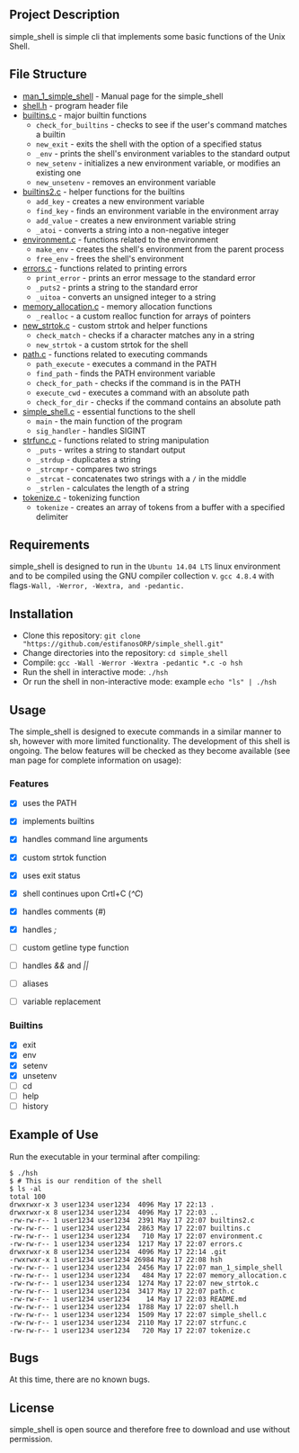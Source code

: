 ## Project Description

simple_shell is simple cli that implements some basic functions of the Unix Shell.

## File Structure
* [man_1_simple_shell](man_1_simple_shell) - Manual page for the simple_shell
* [shell.h](shell.h) - program header file
* [builtins.c](builtins.c) - major builtin functions
  * `check_for_builtins` - checks to see if the user's command matches a builtin
  * `new_exit` - exits the shell with the option of a specified status
  * `_env` - prints the shell's environment variables to the standard output
  * `new_setenv` - initializes a new environment variable, or modifies an existing one
  * `new_unsetenv` - removes an environment variable
* [builtins2.c](builtins2.c) - helper functions for the builtins
  * `add_key` - creates a new environment variable
  * `find_key` - finds an environment variable in the environment array
  * `add_value` - creates a new environment variable string
  * `_atoi` - converts a string into a non-negative integer
* [environment.c](environment.c) - functions related to the environment
  * `make_env` - creates the shell's environment from the parent process
  * `free_env` - frees the shell's environment
* [errors.c](errors.c) - functions related to printing errors
  * `print_error` - prints an error message to the standard error
  * `_puts2` - prints a string to the standard error
  * `_uitoa` - converts an unsigned integer to a string
* [memory_allocation.c](memory_allocation.c) - memory allocation functions
  * `_realloc` - a custom realloc function for arrays of pointers
* [new_strtok.c](new_strtok.c) - custom strtok and helper functions
  * `check_match` - checks if a character matches any in a string
  * `new_strtok` - a custom strtok for the shell
* [path.c](path.c) - functions related to executing commands
  * `path_execute` - executes a command in the PATH
  * `find_path` - finds the PATH environment variable
  * `check_for_path` - checks if the command is in the PATH
  * `execute_cwd` - executes a command with an absolute path
  * `check_for_dir` - checks if the command contains an absolute path
* [simple_shell.c](simple_shell.c) - essential functions to the shell
  * `main` - the main function of the program
  * `sig_handler` - handles SIGINT
* [strfunc.c](strfunc.c) - functions related to string manipulation
  * `_puts` - writes a string to standart output
  * `_strdup` - duplicates a string
  * `_strcmpr` - compares two strings
  * `_strcat` - concatenates two strings with a `/` in the middle
  * `_strlen` - calculates the length of a string
* [tokenize.c](tokenize.c) - tokenizing function
  * `tokenize` - creates an array of tokens from a buffer with a specified delimiter

## Requirements

simple_shell is designed to run in the `Ubuntu 14.04 LTS` linux environment and to be compiled using the GNU compiler collection v. `gcc 4.8.4` with flags`-Wall, -Werror, -Wextra, and -pedantic.`

## Installation

   - Clone this repository: `git clone "https://github.com/estifanosORP/simple_shell.git"`
   - Change directories into the repository: `cd simple_shell`
   - Compile: `gcc -Wall -Werror -Wextra -pedantic *.c -o hsh`
   - Run the shell in interactive mode: `./hsh`
   - Or run the shell in non-interactive mode: example `echo "ls" | ./hsh`

## Usage

The simple_shell is designed to execute commands in a similar manner to sh, however with more limited functionality. The development of this shell is ongoing. The below features will be checked as they become available (see man page for complete information on usage):

### Features
- [x] uses the PATH
- [x] implements builtins
- [x] handles command line arguments
- [x] custom strtok function
- [x] uses exit status
- [x] shell continues upon Crtl+C (*^C*)
- [x] handles comments (#)
- [x] handles *;*
- [ ] custom getline type function
- [ ] handles *&&* and *||*
- [ ] aliases
- [ ] variable replacement


### Builtins

- [x] exit
- [x] env
- [x] setenv
- [x] unsetenv
- [ ] cd
- [ ] help
- [ ] history

## Example of Use
Run the executable in your terminal after compiling:
```
$ ./hsh
$ # This is our rendition of the shell
$ ls -al
total 100
drwxrwxr-x 3 user1234 user1234  4096 May 17 22:13 .
drwxrwxr-x 8 user1234 user1234  4096 May 17 22:03 ..
-rw-rw-r-- 1 user1234 user1234  2391 May 17 22:07 builtins2.c
-rw-rw-r-- 1 user1234 user1234  2863 May 17 22:07 builtins.c
-rw-rw-r-- 1 user1234 user1234   710 May 17 22:07 environment.c
-rw-rw-r-- 1 user1234 user1234  1217 May 17 22:07 errors.c
drwxrwxr-x 8 user1234 user1234  4096 May 17 22:14 .git
-rwxrwxr-x 1 user1234 user1234 26984 May 17 22:08 hsh
-rw-rw-r-- 1 user1234 user1234  2456 May 17 22:07 man_1_simple_shell
-rw-rw-r-- 1 user1234 user1234   484 May 17 22:07 memory_allocation.c
-rw-rw-r-- 1 user1234 user1234  1274 May 17 22:07 new_strtok.c
-rw-rw-r-- 1 user1234 user1234  3417 May 17 22:07 path.c
-rw-rw-r-- 1 user1234 user1234    14 May 17 22:03 README.md
-rw-rw-r-- 1 user1234 user1234  1788 May 17 22:07 shell.h
-rw-rw-r-- 1 user1234 user1234  1509 May 17 22:07 simple_shell.c
-rw-rw-r-- 1 user1234 user1234  2110 May 17 22:07 strfunc.c
-rw-rw-r-- 1 user1234 user1234   720 May 17 22:07 tokenize.c
```

## Bugs
At this time, there are no known bugs.

## License
simple_shell is open source and therefore free to download and use without permission.